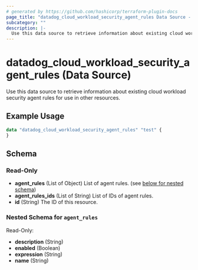 ```yaml
---
# generated by https://github.com/hashicorp/terraform-plugin-docs
page_title: "datadog_cloud_workload_security_agent_rules Data Source - terraform-provider-datadog"
subcategory: ""
description: |-
  Use this data source to retrieve information about existing cloud workload security agent rules for use in other resources.
---
```


# datadog_cloud_workload_security_agent_rules (Data Source)

Use this data source to retrieve information about existing cloud workload security agent rules for use in other resources.

## Example Usage

```terraform
data "datadog_cloud_workload_security_agent_rules" "test" {
}
```

<!-- schema generated by tfplugindocs -->
## Schema

### Read-Only

- **agent_rules** (List of Object) List of agent rules. (see [below for nested schema](#nestedatt--agent_rules))
- **agent_rules_ids** (List of String) List of IDs of agent rules.
- **id** (String) The ID of this resource.

<a id="nestedatt--agent_rules"></a>
### Nested Schema for `agent_rules`

Read-Only:

- **description** (String)
- **enabled** (Boolean)
- **expression** (String)
- **name** (String)



